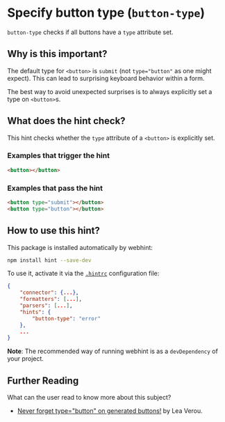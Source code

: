 # Specify button type (`button-type`)

`button-type` checks if all buttons have a `type` attribute set.

## Why is this important?

The default type for `<button>` is `submit` (not `type="button"` as one might expect).
This can lead to surprising keyboard behavior within a form.

The best way to avoid unexpected surprises is to always explicitly
set a type on `<button>`s.

## What does the hint check?

This hint checks whether the `type` attribute of a `<button>` is explicitly set.

### Examples that **trigger** the hint

```html
<button></button>
```

### Examples that **pass** the hint

```html
<button type="submit"></button>
<button type="button"></button>
```

## How to use this hint?

This package is installed automatically by webhint:

```bash
npm install hint --save-dev
```

To use it, activate it via the [`.hintrc`][hintrc] configuration file:

```json
{
    "connector": {...},
    "formatters": [...],
    "parsers": [...],
    "hints": {
        "button-type": "error"
    },
    ...
}
```

**Note**: The recommended way of running webhint is as a `devDependency` of
your project.

## Further Reading

What can the user read to know more about this subject?

* [Never forget type="button" on generated buttons!][generated-buttons] by Lea Verou.

<!-- Link labels: -->

[hintrc]: https://webhint.io/docs/user-guide/configuring-webhint/summary/
[generated-buttons]: https://lea.verou.me/2018/05/never-forget-typebutton-on-generated-buttons/
